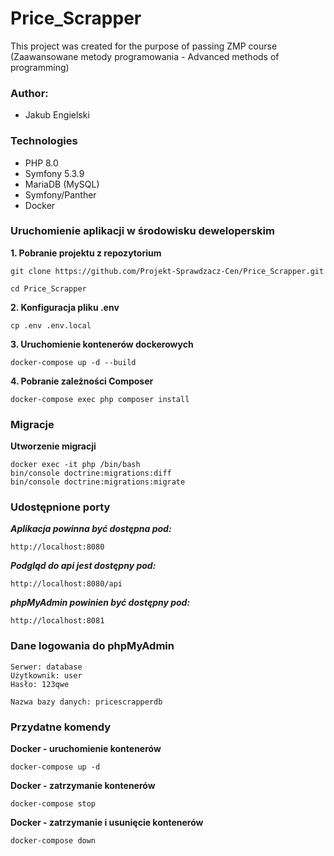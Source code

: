 # Price_Scrapper

This project was created for the purpose of passing ZMP course (Zaawansowane metody
programowania - Advanced methods of programming)

### Author:
* Jakub Engielski

### Technologies
* PHP 8.0
* Symfony 5.3.9
* MariaDB (MySQL)
* Symfony/Panther
* Docker

### Uruchomienie aplikacji w środowisku deweloperskim

**1. Pobranie projektu z repozytorium**
```
git clone https://github.com/Projekt-Sprawdzacz-Cen/Price_Scrapper.git
```

```
cd Price_Scrapper
```
**2. Konfiguracja pliku .env**
```
cp .env .env.local
```

**3. Uruchomienie kontenerów dockerowych**
```
docker-compose up -d --build
```

**4. Pobranie zależności Composer**
```
docker-compose exec php composer install
```
### Migracje
**Utworzenie migracji**
```
docker exec -it php /bin/bash
bin/console doctrine:migrations:diff
bin/console doctrine:migrations:migrate
```

### Udostępnione porty

***Aplikacja powinna być dostępna pod:***
```
http://localhost:8080
```

***Podgląd do api jest dostępny pod:***
```
http://localhost:8080/api
```

***phpMyAdmin powinien być dostępny pod:***
```
http://localhost:8081
```

### Dane logowania do phpMyAdmin
```
Serwer: database
Użytkownik: user
Hasło: 123qwe

Nazwa bazy danych: pricescrapperdb
```

### Przydatne komendy
**Docker - uruchomienie kontenerów**
```
docker-compose up -d
```

**Docker - zatrzymanie kontenerów**
```
docker-compose stop
```

**Docker - zatrzymanie i usunięcie kontenerów**
```
docker-compose down
```